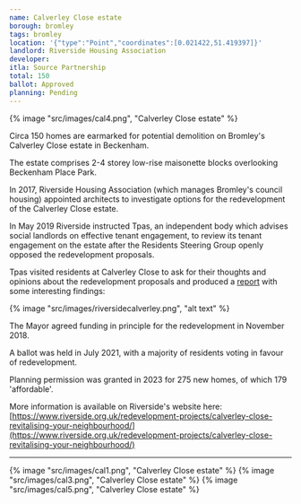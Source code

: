 ```yaml
---
name: Calverley Close estate 
borough: bromley 
tags: bromley
location: '{"type":"Point","coordinates":[0.021422,51.419397]}'
landlord: Riverside Housing Association
developer:
itla: Source Partnership
total: 150
ballot: Approved
planning: Pending
---
```

{% image "src/images/cal4.png", "Calverley Close estate" %}

Circa 150 homes are earmarked for potential demolition on Bromley's Calverley Close estate in Beckenham.

The estate comprises 2-4 storey low-rise maisonette blocks overlooking Beckenham Place Park.

In 2017, Riverside Housing Association (which manages Bromley's council housing) appointed architects to investigate options for the redevelopment of the Calverley Close estate.

In May 2019 Riverside instructed Tpas, an independent body which advises social landlords on effective tenant engagement, to review its tenant engagement on the estate after the Residents Steering Group openly opposed the redevelopment proposals.

Tpas visited residents at Calverley Close to ask for their thoughts and opinions about the redevelopment proposals and produced a [report](/images/tpasreport.pdf) with some interesting findings:

{% image "src/images/riversidecalverley.png", "alt text" %}


The Mayor agreed funding in principle for the redevelopment in November 2018.

A ballot was held in July 2021, with a majority of residents voting in favour of redevelopment.

Planning permission was granted in 2023 for 275 new homes, of which 179 'affordable'.

More information is available on Riverside's website here: [https://www.riverside.org.uk/redevelopment-projects/calverley-close-revitalising-your-neighbourhood/](https://www.riverside.org.uk/redevelopment-projects/calverley-close-revitalising-your-neighbourhood/)

---

{% image "src/images/cal1.png", "Calverley Close estate" %}
{% image "src/images/cal3.png", "Calverley Close estate" %}
{% image "src/images/cal5.png", "Calverley Close estate" %}


